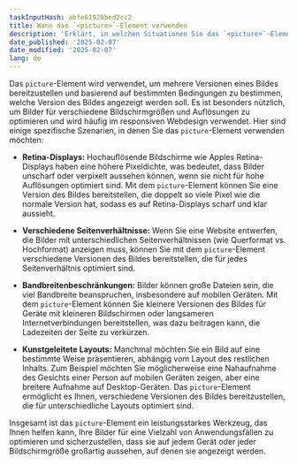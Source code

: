 ```yaml
---
taskInputHash: abfe61926bed2cc2
title: Wann das `<picture>`-Element verwenden
description: 'Erklärt, in welchen Situationen Sie das `<picture>`-Element verwenden sollten'
date_published: '2025-02-07'
date_modified: '2025-02-07'
lang: de
---
```

Das `picture`-Element wird verwendet, um mehrere Versionen eines Bildes bereitzustellen und basierend auf bestimmten Bedingungen zu bestimmen, welche Version des Bildes angezeigt werden soll. Es ist besonders nützlich, um Bilder für verschiedene Bildschirmgrößen und Auflösungen zu optimieren und wird häufig im responsiven Webdesign verwendet. Hier sind einige spezifische Szenarien, in denen Sie das `picture`-Element verwenden möchten:

* **Retina-Displays:** Hochauflösende Bildschirme wie Apples Retina-Displays haben eine höhere Pixeldichte, was bedeutet, dass Bilder unscharf oder verpixelt aussehen können, wenn sie nicht für hohe Auflösungen optimiert sind. Mit dem `picture`-Element können Sie eine Version des Bildes bereitstellen, die doppelt so viele Pixel wie die normale Version hat, sodass es auf Retina-Displays scharf und klar aussieht.

* **Verschiedene Seitenverhältnisse:** Wenn Sie eine Website entwerfen, die Bilder mit unterschiedlichen Seitenverhältnissen (wie Querformat vs. Hochformat) anzeigen muss, können Sie mit dem `picture`-Element verschiedene Versionen des Bildes bereitstellen, die für jedes Seitenverhältnis optimiert sind.

* **Bandbreitenbeschränkungen:** Bilder können große Dateien sein, die viel Bandbreite beanspruchen, insbesondere auf mobilen Geräten. Mit dem `picture`-Element können Sie kleinere Versionen des Bildes für Geräte mit kleineren Bildschirmen oder langsameren Internetverbindungen bereitstellen, was dazu beitragen kann, die Ladezeiten der Seite zu verkürzen.

* **Kunstgeleitete Layouts:** Manchmal möchten Sie ein Bild auf eine bestimmte Weise präsentieren, abhängig vom Layout des restlichen Inhalts. Zum Beispiel möchten Sie möglicherweise eine Nahaufnahme des Gesichts einer Person auf mobilen Geräten zeigen, aber eine breitere Aufnahme auf Desktop-Geräten. Das `picture`-Element ermöglicht es Ihnen, verschiedene Versionen des Bildes bereitzustellen, die für unterschiedliche Layouts optimiert sind.

Insgesamt ist das `picture`-Element ein leistungsstarkes Werkzeug, das Ihnen helfen kann, Ihre Bilder für eine Vielzahl von Anwendungsfällen zu optimieren und sicherzustellen, dass sie auf jedem Gerät oder jeder Bildschirmgröße großartig aussehen, auf denen sie angezeigt werden.
